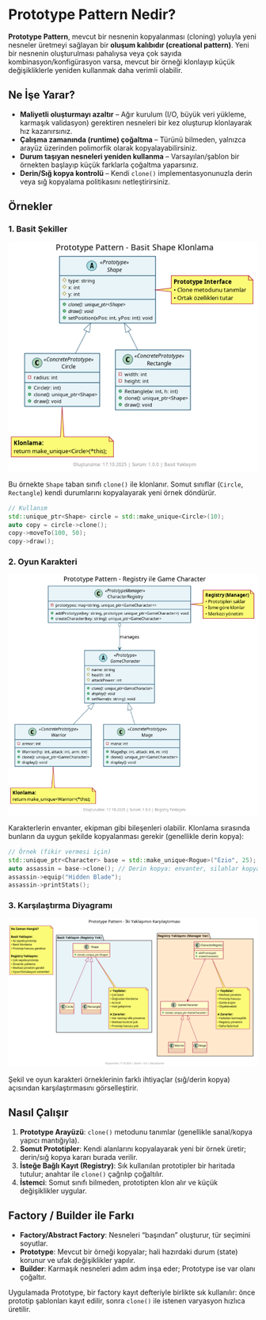 # Prototype Pattern Nedir?

**Prototype Pattern**, mevcut bir nesnenin kopyalanması (cloning) yoluyla yeni nesneler üretmeyi sağlayan bir **oluşum kalıbıdır (creational pattern)**. Yeni bir nesnenin oluşturulması pahalıysa veya çok sayıda kombinasyon/konfigürasyon varsa, mevcut bir örneği klonlayıp küçük değişikliklerle yeniden kullanmak daha verimli olabilir.

## Ne İşe Yarar?

- **Maliyetli oluşturmayı azaltır** – Ağır kurulum (I/O, büyük veri yükleme, karmaşık validasyon) gerektiren nesneleri bir kez oluşturup klonlayarak hız kazanırsınız.
- **Çalışma zamanında (runtime) çoğaltma** – Türünü bilmeden, yalnızca arayüz üzerinden polimorfik olarak kopyalayabilirsiniz.
- **Durum taşıyan nesneleri yeniden kullanma** – Varsayılan/şablon bir örnekten başlayıp küçük farklarla çoğaltma yaparsınız.
- **Derin/Sığ kopya kontrolü** – Kendi `clone()` implementasyonunuzla derin veya sığ kopyalama politikasını netleştirirsiniz.

## Örnekler

### 1. Basit Şekiller

![Basic Shape Prototype](./basic_shape/diagram.png)

Bu örnekte `Shape` taban sınıfı `clone()` ile klonlanır. Somut sınıflar (`Circle`, `Rectangle`) kendi durumlarını kopyalayarak yeni örnek döndürür.

```cpp
// Kullanım
std::unique_ptr<Shape> circle = std::make_unique<Circle>(10);
auto copy = circle->clone();
copy->moveTo(100, 50);
copy->draw();
```

### 2. Oyun Karakteri

![Game Character Prototype](./game_character/diagram.png)

Karakterlerin envanter, ekipman gibi bileşenleri olabilir. Klonlama sırasında bunların da uygun şekilde kopyalanması gerekir (genellikle derin kopya):

```cpp
// Örnek (fikir vermesi için)
std::unique_ptr<Character> base = std::make_unique<Rogue>("Ezio", 25);
auto assassin = base->clone(); // Derin kopya: envanter, silahlar kopyalanır
assassin->equip("Hidden Blade");
assassin->printStats();
```

### 3. Karşılaştırma Diyagramı

![Prototype Comparison](./game_shape_diff/diagram.png)

Şekil ve oyun karakteri örneklerinin farklı ihtiyaçlar (sığ/derin kopya) açısından karşılaştırmasını görselleştirir.

## Nasıl Çalışır

1. **Prototype Arayüzü**: `clone()` metodunu tanımlar (genellikle sanal/kopya yapıcı mantığıyla).
2. **Somut Prototipler**: Kendi alanlarını kopyalayarak yeni bir örnek üretir; derin/sığ kopya kararı burada verilir.
3. **İsteğe Bağlı Kayıt (Registry)**: Sık kullanılan prototipler bir haritada tutulur; anahtar ile `clone()` çağrılıp çoğaltılır.
4. **İstemci**: Somut sınıfı bilmeden, prototipten klon alır ve küçük değişiklikler uygular.

## Factory / Builder ile Farkı

- **Factory/Abstract Factory**: Nesneleri “başından” oluşturur, tür seçimini soyutlar.
- **Prototype**: Mevcut bir örneği kopyalar; hali hazırdaki durum (state) korunur ve ufak değişiklikler yapılır.
- **Builder**: Karmaşık nesneleri adım adım inşa eder; Prototype ise var olanı çoğaltır.

Uygulamada Prototype, bir factory kayıt defteriyle birlikte sık kullanılır: önce prototip şablonları kayıt edilir, sonra `clone()` ile istenen varyasyon hızlıca üretilir.

